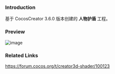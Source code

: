 ### Introduction
基于 CocosCreator 3.6.0 版本创建的 **人物护盾** 工程。

### Preview
![image](../../../gif/202202/2022022403.gif)

### Related Links
https://forum.cocos.org/t/creator3d-shader/100123